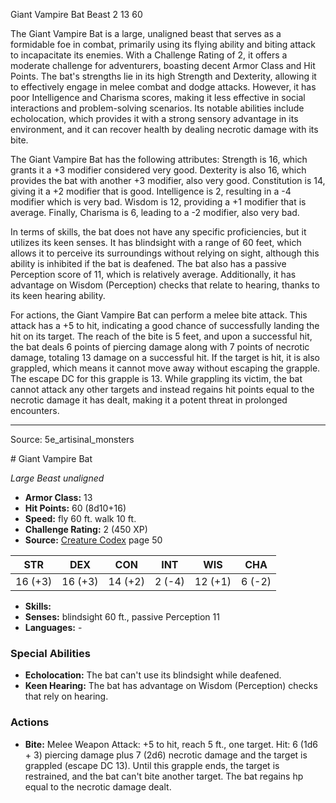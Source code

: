 <MonsterName/>Giant Vampire Bat</MonsterName>
<CreatureType/>Beast</CreatureType>
<CR/>2</CR>
<AC/>13</AC>
<HP/>60</HP>
<summary>The Giant Vampire Bat is a large, unaligned beast that serves as a formidable foe in combat, primarily using its flying ability and biting attack to incapacitate its enemies. With a Challenge Rating of 2, it offers a moderate challenge for adventurers, boasting decent Armor Class and Hit Points. The bat's strengths lie in its high Strength and Dexterity, allowing it to effectively engage in melee combat and dodge attacks. However, it has poor Intelligence and Charisma scores, making it less effective in social interactions and problem-solving scenarios. Its notable abilities include echolocation, which provides it with a strong sensory advantage in its environment, and it can recover health by dealing necrotic damage with its bite.</summary>

<detail>

The Giant Vampire Bat has the following attributes: Strength is 16, which grants it a +3 modifier considered very good. Dexterity is also 16, which provides the bat with another +3 modifier, also very good. Constitution is 14, giving it a +2 modifier that is good. Intelligence is 2, resulting in a -4 modifier which is very bad. Wisdom is 12, providing a +1 modifier that is average. Finally, Charisma is 6, leading to a -2 modifier, also very bad. 

In terms of skills, the bat does not have any specific proficiencies, but it utilizes its keen senses. It has blindsight with a range of 60 feet, which allows it to perceive its surroundings without relying on sight, although this ability is inhibited if the bat is deafened. The bat also has a passive Perception score of 11, which is relatively average. Additionally, it has advantage on Wisdom (Perception) checks that relate to hearing, thanks to its keen hearing ability.

For actions, the Giant Vampire Bat can perform a melee bite attack. This attack has a +5 to hit, indicating a good chance of successfully landing the hit on its target. The reach of the bite is 5 feet, and upon a successful hit, the bat deals 6 points of piercing damage along with 7 points of necrotic damage, totaling 13 damage on a successful hit. If the target is hit, it is also grappled, which means it cannot move away without escaping the grapple. The escape DC for this grapple is 13. While grappling its victim, the bat cannot attack any other targets and instead regains hit points equal to the necrotic damage it has dealt, making it a potent threat in prolonged encounters.</detail>



---

Source: 5e_artisinal_monsters

<statblock>
# Giant Vampire Bat

*Large* *Beast* *unaligned*

- **Armor Class:** 13
- **Hit Points:** 60 (8d10+16)
- **Speed:** fly 60 ft. walk 10 ft.
- **Challenge Rating:** 2 (450 XP)
- **Source:** [Creature Codex](https://koboldpress.com/kpstore/product/creature-codex-for-5th-edition-dnd) page 50

| STR | DEX | CON | INT | WIS | CHA |
| --- | --- | --- | --- | --- | --- |
| 16 (+3) | 16 (+3) | 14 (+2) | 2 (-4) | 12 (+1) | 6 (-2) |

- **Skills:** 
- **Senses:** blindsight 60 ft., passive Perception 11
- **Languages:** -

### Special Abilities

- **Echolocation:** The bat can't use its blindsight while deafened.
- **Keen Hearing:** The bat has advantage on Wisdom (Perception) checks that rely on hearing.

### Actions

- **Bite:** Melee Weapon Attack: +5 to hit, reach 5 ft., one target. Hit: 6 (1d6 + 3) piercing damage plus 7 (2d6) necrotic damage and the target is grappled (escape DC 13). Until this grapple ends, the target is restrained, and the bat can't bite another target. The bat regains hp equal to the necrotic damage dealt.


</statblock>


